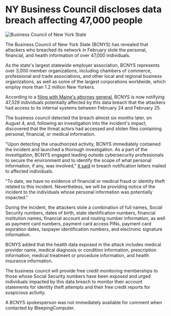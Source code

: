 # NY Business Council discloses data breach affecting 47,000 people

![Business Council of New York State](https://www.bleepstatic.com/content/hl-images/2025/08/19/Business_Council_of_New_York_State_.jpg)

The Business Council of New York State (BCNYS) has revealed that attackers who breached its network in February stole the personal, financial, and health information of over 47,000 individuals.

As the state's largest statewide employer association, BCNYS represents over 3,000 member organizations, including chambers of commerce, professional and trade associations, and other local and regional business organizations, as well as some of the largest corporations worldwide, which employ more than 1.2 million New Yorkers.

According to a [filing with Maine's attorney general](https://www.maine.gov/agviewer/content/ag/985235c7-cb95-4be2-8792-a1252b4f8318/4e0abf3a-7fc1-4257-95e8-c0b1ee1fe216.html), BCNYS is now notifying 47,329 individuals potentially affected by this data breach that the attackers had access to its internal systems between February 24 and February 25.

The business council detected the breach almost six months later, on August 4, and, following an investigation into the incident's impact, discovered that the threat actors had accessed and stolen files containing personal, financial, or medical information.

"Upon detecting the unauthorized activity, BCNYS immediately contained the incident and launched a thorough investigation. As a part of the investigation, BCNYS engaged leading outside cybersecurity professionals to secure the environment and to identify the scope of what personal information, if any, was involved," [it said](https://www.bcnys.org/sites/default/files/data-security-incident-notice/bcnys-data-security-incident-notice.pdf) in breach notification letters mailed to affected individuals.

"To date, we have no evidence of financial or medical fraud or identity theft related to this incident. Nevertheless, we will be providing notice of the incident to the individuals whose personal information was potentially impacted."

During the incident, the attackers stole a combination of full names, Social Security numbers, dates of birth, state identification numbers, financial institution names, financial account and routing number information, as well as payment card numbers, payment card access PINs, payment card expiration dates, taxpayer identification numbers, and electronic signature information.

BCNYS added that the health data exposed in the attack includes medical provider name, medical diagnosis or condition information, prescription information, medical treatment or procedure information, and health insurance information.

The business council will provide free credit monitoring memberships to those whose Social Security numbers have been exposed and urged individuals impacted by this data breach to monitor their account statements for identity theft attempts and their free credit reports for suspicious activity.

A BCNYS spokesperson was not immediately available for comment when contacted by BleepingComputer.